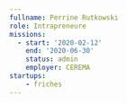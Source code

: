```yaml
---
fullname: Perrine Rutkowski
role: Intrapreneure
missions:
  - start: '2020-02-12'
    end: '2020-06-30'
    status: admin
    employer: CEREMA
startups:
    - friches
---
```

